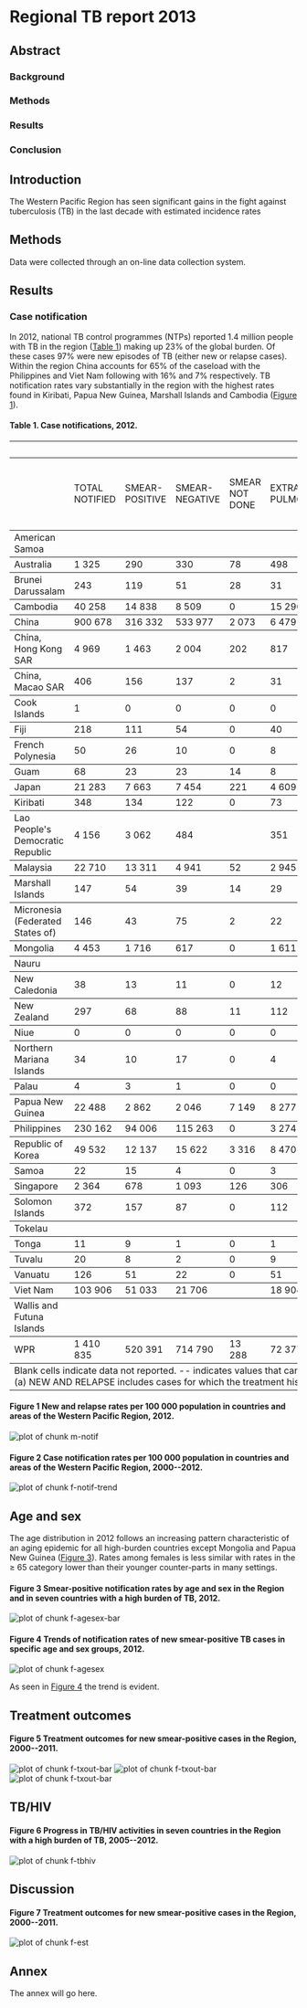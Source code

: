 



Regional TB report 2013
========================================================

Abstract 
--------------------------------------------------------

### Background

### Methods

### Results

### Conclusion


Introduction
--------------------------------------------------------

The Western Pacific Region has seen significant gains in the fight against tuberculosis (TB) in the last decade with estimated incidence rates 

Methods
--------------------------------------------------------

Data were collected through an on-line data collection system.


Results
--------------------------------------------------------


### Case notification







In 2012, national TB control programmes (NTPs) reported 1.4 million people with TB in the region ([Table 1](#t-notif)) making up 23% of the global burden. Of these cases 97% were new episodes of TB (either new or relapse cases). Within the region China accounts for 65% of the caseload with the Philippines and Viet Nam following with 16% and 7% respectively. TB notification rates vary substantially in the region with the highest rates found in Kiribati, Papua New Guinea, Marshall Islands and Cambodia ([Figure 1](#m-notif)). 

<a id="t-notif"></a> 
#### Table 1. Case notifications, 2012.
<!-- html table generated in R 3.0.2 by xtable 1.7-1 package -->
<!-- Wed Jan 22 12:29:01 2014 -->
<TABLE border=0 rules=rows width=900 cellpadding=5>
  <TR> <TD colspan=2></TD> 
  <TH colspan=7>NEW CASES</TH> 
  <TH colspan=2>RETREATMENT CASES</TH> 
  <TD colspan=1></TD> </TR> 
  <TR> <TD></TD> <TD>TOTAL<br> NOTIFIED</TD> 
  <TD>SMEAR-<br>POSITIVE</TD> 
  <TD>SMEAR-<br>NEGATIVE</TD> 
  <TD>SMEAR NOT DONE</TD>
  <TD>EXTRA-<br>PULMONARY</TD> 
  <TD>CASE TYPE<br> UNKNOWN</TD> 
  <TD>PULMONARY CASES LABORATORY CONFIRMED</TD> 
  <TD>PERCENTAGE OF PULMONARY CASES LABORATORY CONFIRMED</TD>   
  <TD>RELAPSE</TD> 
  <TD>RETREATMENT<br>EXCL. RELAPSE</TD> 
  <TD>NEW AND<br>RELAPSE(a)</TD> 
 </TR> <TR> <TD> American Samoa </TD> <TD>  </TD> <TD>  </TD> <TD>  </TD> <TD>  </TD> <TD>  </TD> <TD>  </TD> <TD>  </TD> <TD> -- </TD> <TD>  </TD> <TD>  </TD> <TD>  </TD> </TR>
  <TR> <TD> Australia </TD> <TD> 1 325 </TD> <TD> 290 </TD> <TD> 330 </TD> <TD> 78 </TD> <TD> 498 </TD> <TD> 63 </TD> <TD> 667 </TD> <TD> 96 </TD> <TD> 26 </TD> <TD> 20 </TD> <TD> 1 305 </TD> </TR>
  <TR> <TD> Brunei Darussalam </TD> <TD> 243 </TD> <TD> 119 </TD> <TD> 51 </TD> <TD> 28 </TD> <TD> 31 </TD> <TD> 0 </TD> <TD> 166 </TD> <TD> 84 </TD> <TD> 14 </TD> <TD> 0 </TD> <TD> 243 </TD> </TR>
  <TR> <TD> Cambodia </TD> <TD> 40 258 </TD> <TD> 14 838 </TD> <TD> 8 509 </TD> <TD> 0 </TD> <TD> 15 290 </TD> <TD> 0 </TD> <TD> 14 838 </TD> <TD> 64 </TD> <TD> 446 </TD> <TD> 73 </TD> <TD> 40 185 </TD> </TR>
  <TR> <TD> China </TD> <TD> 900 678 </TD> <TD> 316 332 </TD> <TD> 533 977 </TD> <TD> 2 073 </TD> <TD> 6 479 </TD> <TD> 0 </TD> <TD> 316 332 </TD> <TD> 37 </TD> <TD> 31 784 </TD> <TD> 10 033 </TD> <TD> 890 645 </TD> </TR>
  <TR> <TD> China, Hong Kong SAR </TD> <TD> 4 969 </TD> <TD> 1 463 </TD> <TD> 2 004 </TD> <TD> 202 </TD> <TD> 817 </TD> <TD> 0 </TD> <TD> 2 704 </TD> <TD> 74 </TD> <TD> 323 </TD> <TD> 160 </TD> <TD> 4 809 </TD> </TR>
  <TR> <TD> China, Macao SAR </TD> <TD> 406 </TD> <TD> 156 </TD> <TD> 137 </TD> <TD> 2 </TD> <TD> 31 </TD> <TD> 0 </TD> <TD> 241 </TD> <TD> 82 </TD> <TD> 26 </TD> <TD> 2 </TD> <TD> 404 </TD> </TR>
  <TR> <TD> Cook Islands </TD> <TD> 1 </TD> <TD> 0 </TD> <TD> 0 </TD> <TD> 0 </TD> <TD> 0 </TD> <TD> 0 </TD> <TD> 0 </TD> <TD> -- </TD> <TD> 1 </TD> <TD> 0 </TD> <TD> 1 </TD> </TR>
  <TR> <TD> Fiji </TD> <TD> 218 </TD> <TD> 111 </TD> <TD> 54 </TD> <TD> 0 </TD> <TD> 40 </TD> <TD> 0 </TD> <TD> 165 </TD> <TD> 100 </TD> <TD> 5 </TD> <TD> 8 </TD> <TD> 210 </TD> </TR>
  <TR> <TD> French Polynesia </TD> <TD> 50 </TD> <TD> 26 </TD> <TD> 10 </TD> <TD> 0 </TD> <TD> 8 </TD> <TD> 0 </TD> <TD> 33 </TD> <TD> 92 </TD> <TD> 6 </TD> <TD> 0 </TD> <TD> 50 </TD> </TR>
  <TR> <TD> Guam </TD> <TD> 68 </TD> <TD> 23 </TD> <TD> 23 </TD> <TD> 14 </TD> <TD> 8 </TD> <TD> 0 </TD> <TD> 31 </TD> <TD> 52 </TD> <TD> 0 </TD> <TD> 0 </TD> <TD> 68 </TD> </TR>
  <TR> <TD> Japan </TD> <TD> 21 283 </TD> <TD> 7 663 </TD> <TD> 7 454 </TD> <TD> 221 </TD> <TD> 4 609 </TD> <TD> 0 </TD> <TD> 13 013 </TD> <TD> 85 </TD> <TD> 910 </TD> <TD> 426 </TD> <TD> 20 857 </TD> </TR>
  <TR> <TD> Kiribati </TD> <TD> 348 </TD> <TD> 134 </TD> <TD> 122 </TD> <TD> 0 </TD> <TD> 73 </TD> <TD> 9 </TD> <TD> 134 </TD> <TD> 52 </TD> <TD> 8 </TD> <TD> 2 </TD> <TD> 346 </TD> </TR>
  <TR> <TD> Lao People's Democratic Republic </TD> <TD> 4 156 </TD> <TD> 3 062 </TD> <TD> 484 </TD> <TD>  </TD> <TD> 351 </TD> <TD>  </TD> <TD> 3 062 </TD> <TD> 86 </TD> <TD> 168 </TD> <TD> 38 </TD> <TD> 4 118 </TD> </TR>
  <TR> <TD> Malaysia </TD> <TD> 22 710 </TD> <TD> 13 311 </TD> <TD> 4 941 </TD> <TD> 52 </TD> <TD> 2 945 </TD> <TD> 0 </TD> <TD> 13 311 </TD> <TD> 73 </TD> <TD> 602 </TD> <TD> 859 </TD> <TD> 21 851 </TD> </TR>
  <TR> <TD> Marshall Islands </TD> <TD> 147 </TD> <TD> 54 </TD> <TD> 39 </TD> <TD> 14 </TD> <TD> 29 </TD> <TD> 0 </TD> <TD> 54 </TD> <TD> 50 </TD> <TD> 4 </TD> <TD> 2 </TD> <TD> 145 </TD> </TR>
  <TR> <TD> Micronesia (Federated States of) </TD> <TD> 146 </TD> <TD> 43 </TD> <TD> 75 </TD> <TD> 2 </TD> <TD> 22 </TD> <TD> 0 </TD> <TD> 58 </TD> <TD> 48 </TD> <TD> 2 </TD> <TD> 2 </TD> <TD> 144 </TD> </TR>
  <TR> <TD> Mongolia </TD> <TD> 4 453 </TD> <TD> 1 716 </TD> <TD> 617 </TD> <TD> 0 </TD> <TD> 1 611 </TD> <TD> 0 </TD> <TD> 1 716 </TD> <TD> 74 </TD> <TD> 184 </TD> <TD> 325 </TD> <TD> 4 128 </TD> </TR>
  <TR> <TD> Nauru </TD> <TD>  </TD> <TD>  </TD> <TD>  </TD> <TD>  </TD> <TD>  </TD> <TD>  </TD> <TD>  </TD> <TD> -- </TD> <TD>  </TD> <TD>  </TD> <TD>  </TD> </TR>
  <TR> <TD> New Caledonia </TD> <TD> 38 </TD> <TD> 13 </TD> <TD> 11 </TD> <TD> 0 </TD> <TD> 12 </TD> <TD> 1 </TD> <TD> 24 </TD> <TD> 100 </TD> <TD> 1 </TD> <TD> 0 </TD> <TD> 38 </TD> </TR>
  <TR> <TD> New Zealand </TD> <TD> 297 </TD> <TD> 68 </TD> <TD> 88 </TD> <TD> 11 </TD> <TD> 112 </TD> <TD> 3 </TD> <TD> 143 </TD> <TD> 86 </TD> <TD> 11 </TD> <TD> 4 </TD> <TD> 293 </TD> </TR>
  <TR> <TD> Niue </TD> <TD> 0 </TD> <TD> 0 </TD> <TD> 0 </TD> <TD> 0 </TD> <TD> 0 </TD> <TD> 0 </TD> <TD> 0 </TD> <TD> -- </TD> <TD> 0 </TD> <TD> 0 </TD> <TD> 0 </TD> </TR>
  <TR> <TD> Northern Mariana Islands </TD> <TD> 34 </TD> <TD> 10 </TD> <TD> 17 </TD> <TD> 0 </TD> <TD> 4 </TD> <TD> 1 </TD> <TD> 15 </TD> <TD> 56 </TD> <TD> 0 </TD> <TD> 2 </TD> <TD> 32 </TD> </TR>
  <TR> <TD> Palau </TD> <TD> 4 </TD> <TD> 3 </TD> <TD> 1 </TD> <TD> 0 </TD> <TD> 0 </TD> <TD> 0 </TD> <TD> 3 </TD> <TD> 75 </TD> <TD> 0 </TD> <TD> 0 </TD> <TD> 4 </TD> </TR>
  <TR> <TD> Papua New Guinea </TD> <TD> 22 488 </TD> <TD> 2 862 </TD> <TD> 2 046 </TD> <TD> 7 149 </TD> <TD> 8 277 </TD> <TD> 0 </TD> <TD> 2 862 </TD> <TD> 24 </TD> <TD> 223 </TD> <TD> 1 931 </TD> <TD> 20 557 </TD> </TR>
  <TR> <TD> Philippines </TD> <TD> 230 162 </TD> <TD> 94 006 </TD> <TD> 115 263 </TD> <TD> 0 </TD> <TD> 3 274 </TD> <TD> 0 </TD> <TD> 94 006 </TD> <TD> 45 </TD> <TD> 4 084 </TD> <TD> 13 535 </TD> <TD> 216 627 </TD> </TR>
  <TR> <TD> Republic of Korea </TD> <TD> 49 532 </TD> <TD> 12 137 </TD> <TD> 15 622 </TD> <TD> 3 316 </TD> <TD> 8 470 </TD> <TD> 0 </TD> <TD> 28 397 </TD> <TD> 91 </TD> <TD> 4 157 </TD> <TD> 5 830 </TD> <TD> 43 702 </TD> </TR>
  <TR> <TD> Samoa </TD> <TD> 22 </TD> <TD> 15 </TD> <TD> 4 </TD> <TD> 0 </TD> <TD> 3 </TD> <TD> 0 </TD> <TD> 19 </TD> <TD> 100 </TD> <TD> 0 </TD> <TD> 0 </TD> <TD> 22 </TD> </TR>
  <TR> <TD> Singapore </TD> <TD> 2 364 </TD> <TD> 678 </TD> <TD> 1 093 </TD> <TD> 126 </TD> <TD> 306 </TD> <TD> 0 </TD> <TD> 1 206 </TD> <TD> 64 </TD> <TD> 98 </TD> <TD> 63 </TD> <TD> 2 301 </TD> </TR>
  <TR> <TD> Solomon Islands </TD> <TD> 372 </TD> <TD> 157 </TD> <TD> 87 </TD> <TD> 0 </TD> <TD> 112 </TD> <TD> 0 </TD> <TD> 157 </TD> <TD> 64 </TD> <TD> 5 </TD> <TD> 11 </TD> <TD> 361 </TD> </TR>
  <TR> <TD> Tokelau </TD> <TD>  </TD> <TD>  </TD> <TD>  </TD> <TD>  </TD> <TD>  </TD> <TD>  </TD> <TD>  </TD> <TD> -- </TD> <TD>  </TD> <TD>  </TD> <TD>  </TD> </TR>
  <TR> <TD> Tonga </TD> <TD> 11 </TD> <TD> 9 </TD> <TD> 1 </TD> <TD> 0 </TD> <TD> 1 </TD> <TD> 0 </TD> <TD> 10 </TD> <TD> 100 </TD> <TD> 0 </TD> <TD> 0 </TD> <TD> 11 </TD> </TR>
  <TR> <TD> Tuvalu </TD> <TD> 20 </TD> <TD> 8 </TD> <TD> 2 </TD> <TD> 0 </TD> <TD> 9 </TD> <TD> 0 </TD> <TD> 9 </TD> <TD> 90 </TD> <TD> 0 </TD> <TD> 1 </TD> <TD> 19 </TD> </TR>
  <TR> <TD> Vanuatu </TD> <TD> 126 </TD> <TD> 51 </TD> <TD> 22 </TD> <TD> 0 </TD> <TD> 51 </TD> <TD> 0 </TD> <TD> 73 </TD> <TD> 100 </TD> <TD> 1 </TD> <TD> 1 </TD> <TD> 125 </TD> </TR>
  <TR> <TD> Viet Nam </TD> <TD> 103 906 </TD> <TD> 51 033 </TD> <TD> 21 706 </TD> <TD>  </TD> <TD> 18 904 </TD> <TD> 3 210 </TD> <TD> 51 033 </TD> <TD> 70 </TD> <TD> 7 259 </TD> <TD> 1 794 </TD> <TD> 102 112 </TD> </TR>
  <TR> <TD> Wallis and Futuna Islands </TD> <TD>  </TD> <TD>  </TD> <TD>  </TD> <TD>  </TD> <TD>  </TD> <TD>  </TD> <TD>  </TD> <TD> -- </TD> <TD>  </TD> <TD>  </TD> <TD>  </TD> </TR>
  <TR> <TD> WPR </TD> <TD> 1 410 835 </TD> <TD> 520 391 </TD> <TD> 714 790 </TD> <TD> 13 288 </TD> <TD> 72 377 </TD> <TD> 3 287 </TD> <TD> 544 482 </TD> <TD> 44 </TD> <TD> 50 348 </TD> <TD> 35 122 </TD> <TD> 1 375 713 </TD> </TR>
   <TR> <TD colspan=12>Blank cells indicate data not reported. -- indicates values that cannot be calculated.<br>
(a) NEW AND RELAPSE includes cases for which the treatment history is unknown.<br></TD></TR> </TABLE>




<a id="m-notif"></a> 
#### Figure 1 New and relapse rates per 100 000 population in countries and areas of the Western Pacific Region, 2012.
![plot of chunk m-notif](figure/m-notif.png) 







<a id="f-notif-trend"></a> 
#### Figure 2 Case notification rates per 100 000 population in countries and areas of the Western Pacific Region, 2000--2012.
![plot of chunk f-notif-trend](figure/f-notif-trend.png) 


## Age and sex




The age distribution in 2012 follows an increasing pattern characteristic of an aging epidemic for all high-burden countries except Mongolia and Papua New Guinea ([Figure 3](#f-agesex-bar)). Rates among females is less similar with rates in the ≥ 65 category lower than their younger counter-parts in many settings.

<a id="f-agesex-bar"></a> 
#### Figure 3 Smear-positive notification rates by age and sex in the Region and in seven countries with a high burden of TB, 2012.
![plot of chunk f-agesex-bar](figure/f-agesex-bar.png) 


<a id="f-agesex"></a> 
#### Figure 4 Trends of notification rates of new smear-positive TB cases in specific age and sex groups, 2012.
![plot of chunk f-agesex](figure/f-agesex.png) 


As seen in [Figure 4](#f-agesex) the trend is evident.



## Treatment outcomes





<a id="f-txout-bar"></a> 
#### Figure 5 Treatment outcomes for new smear-positive cases in the Region, 2000--2011.
![plot of chunk f-txout-bar](figure/f-txout-bar1.png) ![plot of chunk f-txout-bar](figure/f-txout-bar2.png) ![plot of chunk f-txout-bar](figure/f-txout-bar3.png) 


## TB/HIV





<a id="f-tbhiv"></a> 
#### Figure 6 Progress in TB/HIV activities in seven countries in the Region with a high burden of TB, 2005--2012.
![plot of chunk f-tbhiv](figure/f-tbhiv.png) 




Discussion
--------------------------------------------------------





<a id="f-est"></a> 
#### Figure 7 Treatment outcomes for new smear-positive cases in the Region, 2000--2011.
![plot of chunk f-est](figure/f-est.png) 




Annex
--------------------------------------------------------

The annex will go here.




